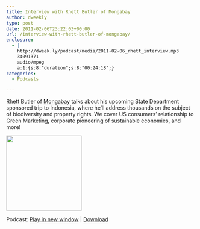 ```yaml
---
title: Interview with Rhett Butler of Mongabay
author: dweekly
type: post
date: 2011-02-06T23:22:03+00:00
url: /interview-with-rhett-butler-of-mongabay/
enclosure:
  - |
    http://dweek.ly/podcast/media/2011-02-06_rhett_interview.mp3
    34091371
    audio/mpeg
    a:1:{s:8:"duration";s:8:"00:24:18";}
categories:
  - Podcasts

---
```

Rhett Butler of [Mongabay][1] talks about his upcoming State Department sponsored trip to Indonesia, where he&#8217;ll address thousands on the subject of biodiversity and property rights. We cover US consumers&#8217; relationship to Green Marketing, corporate pioneering of sustainable economies, and more!

[<img class="alignnone size-full wp-image-460" title="2011-02-06_rhett_interview" src="http://blog.dweek.ly/wp-content/uploads/2012/02/2011-02-06_rhett_interview.jpeg" alt="" width="200" height="200" srcset="https://blog.dweek.ly/wp-content/uploads/2012/02/2011-02-06_rhett_interview.jpeg 200w, https://blog.dweek.ly/wp-content/uploads/2012/02/2011-02-06_rhett_interview-150x150.jpg 150w" sizes="(max-width: 200px) 85vw, 200px" />][2]

<div class="powerpress_player" id="powerpress_player_9890">
</div>

<p class="powerpress_links powerpress_links_mp3">
  Podcast: <a href="http://dweek.ly/podcast/media/2011-02-06_rhett_interview.mp3" class="powerpress_link_pinw" target="_blank" title="Play in new window" onclick="return powerpress_pinw('https://blog.dweek.ly/?powerpress_pinw=459-podcast');" rel="nofollow">Play in new window</a> | <a href="http://dweek.ly/podcast/media/2011-02-06_rhett_interview.mp3" class="powerpress_link_d" title="Download" rel="nofollow" download="2011-02-06_rhett_interview.mp3">Download</a>
</p>

<!--powerpress_player-->

 [1]: http://www.mongabay.com/about.htm
 [2]: http://blog.dweek.ly/wp-content/uploads/2012/02/2011-02-06_rhett_interview.jpeg